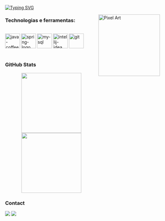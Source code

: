 [![Typing SVG](https://readme-typing-svg.demolab.com?font=Fira+Code&pause=1000&color=6793F7&width=435&lines=Olá%2C+Pessoal!+Sou+Henrique+Nunes.;Bem-Vindos!+aqui+no+meu+Github!+)](https://git.io/typing-svg)

<img src="https://github.com/user-attachments/assets/3dd95ed7-9349-404f-8506-a3ad9a4cf5fb" alt="Pixel Art" align="right" width="200">

### Technologias e ferramentas:

<div style="display: inline_block"><br>
  <img width="48" height="48" src="https://img.icons8.com/fluency/48/java-coffee-cup-logo.png" alt="java-coffee-cup-logo"/>
  <img width="48" height="48" src="https://img.icons8.com/color/48/spring-logo.png" alt="spring-logo"/>  
  <img width="48" height="48" src="https://img.icons8.com/color/48/my-sql.png" alt="my-sql"/>      
  <img width="48" height="48" src="https://img.icons8.com/color/48/intellij-idea.png" alt="intellij-idea"/>
  <img width="48" height="48" src="https://img.icons8.com/color/48/git.png" alt="git"/>
</div><br>

### GitHub Stats

<div align="center" style="display: flex; justify-content: center;">
  <a href="https://github.com/hpdesenvolvedor">
    <img height="195px" src="https://github-readme-stats.vercel.app/api?username=hpdesenvolvedor&show_icons=true&theme=one_dark_pro&include_all_commits=true&count_private=true"/>
    <img height="195px" src="https://github-readme-stats.vercel.app/api/top-langs/?username=hpdesenvolvedor&layout=compact&langs_count=7&theme=one_dark_pro"/>
  </a>
</div>
    
### Contact

<div> 
  <a href="https://www.linkedin.com/in/euhenrique" target="_blank"><img src="https://img.shields.io/badge/-LinkedIn-%230077B5?style=for-the-badge&logo=linkedin&logoColor=white" target="_blank"></a> 
  <a href="mailto:nuneshp2@gmail.com"><img src="https://img.shields.io/badge/-Gmail-%23333?style=for-the-badge&logo=gmail&logoColor=white" target="_blank"></a>
</div>
